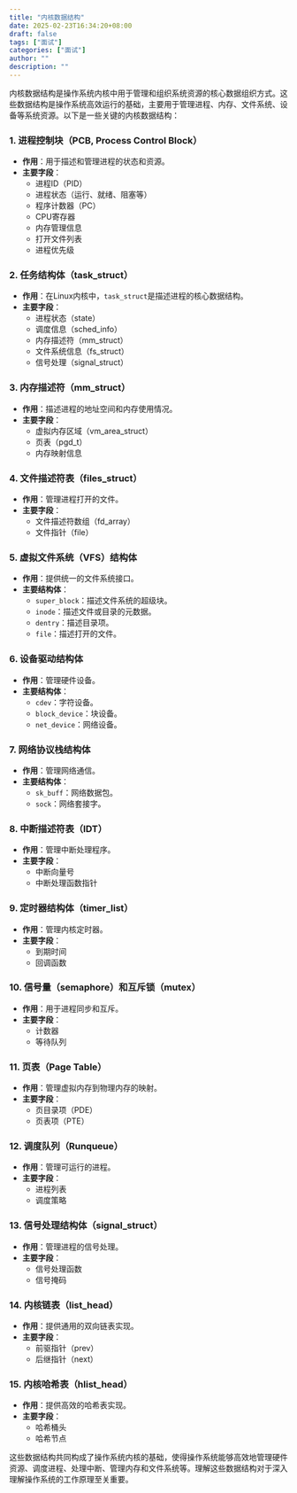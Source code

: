 ```yaml
---
title: "内核数据结构"
date: 2025-02-23T16:34:20+08:00
draft: false
tags: ["面试"]
categories: ["面试"]
author: ""
description: ""
--- 
```


内核数据结构是操作系统内核中用于管理和组织系统资源的核心数据组织方式。这些数据结构是操作系统高效运行的基础，主要用于管理进程、内存、文件系统、设备等系统资源。以下是一些关键的内核数据结构：

### 1. 进程控制块（PCB, Process Control Block）
- **作用**：用于描述和管理进程的状态和资源。
- **主要字段**：
  - 进程ID（PID）
  - 进程状态（运行、就绪、阻塞等）
  - 程序计数器（PC）
  - CPU寄存器
  - 内存管理信息
  - 打开文件列表
  - 进程优先级

### 2. 任务结构体（task_struct）
- **作用**：在Linux内核中，`task_struct`是描述进程的核心数据结构。
- **主要字段**：
  - 进程状态（state）
  - 调度信息（sched_info）
  - 内存描述符（mm_struct）
  - 文件系统信息（fs_struct）
  - 信号处理（signal_struct）

### 3. 内存描述符（mm_struct）
- **作用**：描述进程的地址空间和内存使用情况。
- **主要字段**：
  - 虚拟内存区域（vm_area_struct）
  - 页表（pgd_t）
  - 内存映射信息

### 4. 文件描述符表（files_struct）
- **作用**：管理进程打开的文件。
- **主要字段**：
  - 文件描述符数组（fd_array）
  - 文件指针（file）

### 5. 虚拟文件系统（VFS）结构体
- **作用**：提供统一的文件系统接口。
- **主要结构体**：
  - `super_block`：描述文件系统的超级块。
  - `inode`：描述文件或目录的元数据。
  - `dentry`：描述目录项。
  - `file`：描述打开的文件。

### 6. 设备驱动结构体
- **作用**：管理硬件设备。
- **主要结构体**：
  - `cdev`：字符设备。
  - `block_device`：块设备。
  - `net_device`：网络设备。

### 7. 网络协议栈结构体
- **作用**：管理网络通信。
- **主要结构体**：
  - `sk_buff`：网络数据包。
  - `sock`：网络套接字。

### 8. 中断描述符表（IDT）
- **作用**：管理中断处理程序。
- **主要字段**：
  - 中断向量号
  - 中断处理函数指针

### 9. 定时器结构体（timer_list）
- **作用**：管理内核定时器。
- **主要字段**：
  - 到期时间
  - 回调函数

### 10. 信号量（semaphore）和互斥锁（mutex）
- **作用**：用于进程同步和互斥。
- **主要字段**：
  - 计数器
  - 等待队列

### 11. 页表（Page Table）
- **作用**：管理虚拟内存到物理内存的映射。
- **主要字段**：
  - 页目录项（PDE）
  - 页表项（PTE）

### 12. 调度队列（Runqueue）
- **作用**：管理可运行的进程。
- **主要字段**：
  - 进程列表
  - 调度策略

### 13. 信号处理结构体（signal_struct）
- **作用**：管理进程的信号处理。
- **主要字段**：
  - 信号处理函数
  - 信号掩码

### 14. 内核链表（list_head）
- **作用**：提供通用的双向链表实现。
- **主要字段**：
  - 前驱指针（prev）
  - 后继指针（next）

### 15. 内核哈希表（hlist_head）
- **作用**：提供高效的哈希表实现。
- **主要字段**：
  - 哈希桶头
  - 哈希节点

这些数据结构共同构成了操作系统内核的基础，使得操作系统能够高效地管理硬件资源、调度进程、处理中断、管理内存和文件系统等。理解这些数据结构对于深入理解操作系统的工作原理至关重要。
